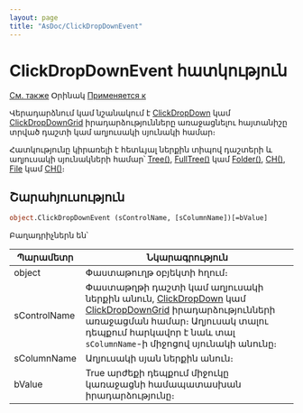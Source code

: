```yaml
---
layout: page
title: "AsDoc/ClickDropDownEvent"
---
```



# ClickDropDownEvent հատկություն

[См. также](../../ScriptProcs/ClickDropDown.md) Օրինակ [Применяется к](../Asdoc.md)

Վերադարձնում կամ նշանակում է  [ClickDropDown](../../ScriptProcs/ClickDropDown.md) կամ [ClickDropDownGrid](../../ScriptProcs/ClickDropDownGrid.md) իրադարձությունները առաջացնելու հայտանիշը տրված դաշտի կամ աղյուսակի սյունակի համար։

Հատկությունը կիրառելի է հետևյալ ներքին տիպով դաշտերի և աղյուսակի սյունակների համար՝ [Tree()](../../Types/Tree.md), [FullTree()](../../Types/FULLTREE.md) կամ [Folder()](../../Types/Folder.md), [CH()](../../Types/Ch.md), [File](../../Types/File.md) կամ [CH()](../../Types/Ch.md)։

## Շարահյուսություն

``` vb
object.ClickDropDownEvent (sControlName, [sColumnName])[=bValue]
```

Բաղադրիչներն են՝


| Պարամետր | Նկարագրություն |
|--|--|
| object| Փաստաթուղթ օբյեկտի հղում։|
| sControlName | Փաստաթղթի դաշտի կամ աղյուսակի ներքին անուն, [ClickDropDown](../../ScriptProcs/ClickDropDown.md) կամ [ClickDropDownGrid](../../ScriptProcs/ClickDropDownGrid.md) իրադարձությունների առաջացման համար։ Աղյուսակ տալու դեպքում հարկավոր է նաև տալ `sColumnName`-ի միջոցով սյունակի անունը։  |
| sColumnName| Աղյուսակի սյան ներքին անուն։ |
| bValue | True արժեքի դեպքում միջուկը կառաջացնի համապատասխան իրադարձությունը։ |
